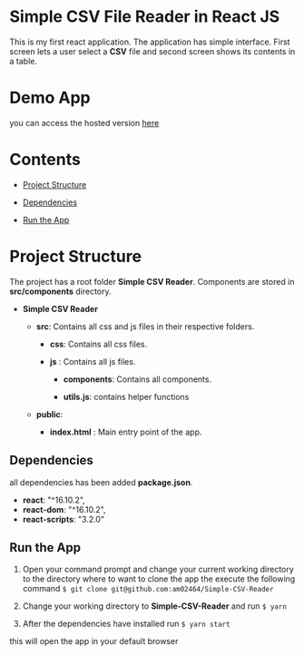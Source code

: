 
# Simple CSV File Reader in React JS

  

This is my first react application. The application has simple interface. First screen lets a user select a **CSV** file and second screen shows its contents in a table.


# Demo App

you can access the hosted version [here](http://am02464.github.io/simple-csv-reader)


# Contents

- [Project Structure](#Project-Structure)

- [Dependencies](#Dependencies )

- [Run the App](#Run-the-App)

  

# Project Structure

The project has a root folder **Simple CSV Reader**. Components are stored in **src/components** directory.

  

-  **Simple CSV Reader**

	-  **src**: Contains all css and js files in their respective folders.

		-  **css**: Contains all css files.

		-  **js** : Contains all js files.
			- **components**: Contains all components.

			-  **utils.js**: contains helper functions
    - **public**: 
        -  **index.html** : Main entry point of the app.

  
  
  

## Dependencies

all dependencies has been added **package.json**.

-  **react**: "^16.10.2",
-  **react-dom**: "^16.10.2",
-  **react-scripts**: "3.2.0"

## Run the App

1. Open your command prompt and change your current working directory to the directory where to want to clone the app the execute the following command
	```$ git clone git@github.com:am02464/Simple-CSV-Reader```

2. Change your working directory to **Simple-CSV-Reader** and run
	```$ yarn```

3. After the dependencies have installed run
	```$ yarn start```

this will open the app in your default browser 
